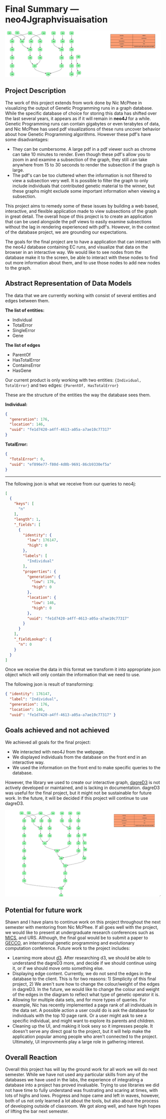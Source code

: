 # Final Summary — neo4Jgraphvisuaisation  

![Banner](img/Banner.png)

## Project Description  
The work of this project extends from work done by Nic McPhee in visualizing the output of Genetic Programming runs in a graph database. While the specific database of choice for storing this data has shifted over the last several years, it appears as if it will remain in **neo4J** for a while. Genetic Programming runs can contain gigabytes or even terabytes of data, and Nic McPhee has used pdf visualizations of these runs uncover behavior about how Genetic Programming algorithms. However these pdf's have some disadvantages:  
* They can be cumbersome. A large pdf in a pdf viewer such as chrome can take 10 minutes to render. Even though these pdf's allow you to zoom in and examine a subsection of the graph, they still can take anywhere from 15 to 30 seconds to render the subsection if the graph is large.   
* The pdf's can be too cluttered when the information is not filtered to view a subsection very well. It is possible to filter the graph to only include individuals that contributed genetic material to the winner, but these graphs might exclude some important information when viewing a subsection.   

This project aims to remedy some of these issues by building a web based, interactive, and flexible application made to view subsections of the graph in great detail. The overall hope of this project is to create an application that can be used alongside the pdf views to easily examine subsections without the lag in rendering experienced with pdf's. However, in the context of the database project, we are grounding our expectations.  

The goals for the final project are to have a application that can interact with the neo4J database containing EC runs, and visualize that data on the browser in an interactive way. We would like to see nodes from the database make it to the screen, be able to interact with these nodes to find out more information about them, and to use those nodes to add new nodes to the graph.  

## Abstract Representation of Data Models  
The data that we are currently working with consist of several entities and edges between them.

**The list of entities:**
* Individual
* TotalError
* SingleError
* Gene

**The list of edges**
* ParentOf
* HasTotalError
* ContainsError
* HasGene

Our current product is only working with two entities: `{Individual, TotalError}` and two edges: `{ParentOf, HasTotalError}`

These are the structure of the entities the way the database sees them.

**Individual:**

```json
{
  "generation": 176,
  "location": 146,
  "uuid": "fe1d7420-a4ff-4613-a05a-a7ae10c77317"
}
```
**TotalError:**

```json
{
  "TotalError": 0,
  "uuid": "ef896e77-f80d-4d0b-9691-86cb9330ef5a"
}
```
---
The following json is what we receive from our queries to neo4j:

```json
[
  {
    "keys": [
      "n"
    ],
    "length": 1,
    "_fields": [
      {
        "identity": {
          "low": 176147,
          "high": 0
        },
        "labels": [
          "Individual"
        ],
        "properties": {
          "generation": {
            "low": 176,
            "high": 0
          },
          "location": {
            "low": 146,
            "high": 0
          },
          "uuid": "fe1d7420-a4ff-4613-a05a-a7ae10c77317"
        }
      }
    ],
    "_fieldLookup": {
      "n": 0
    }
  }
]

```
Once we receive the data in this format we transform it into appropriate json object which will only contain the information that we need to use.

The following json is result of transforming:

```json
{ "identity": 176147,
  "label": "Individual",
  "generation": 176,
  "location": 146,
  "uuid": "fe1d7420-a4ff-4613-a05a-a7ae10c77317" }

```
## Goals achieved and not achieved  

We achieved all goals for the final project:  
* We interacted with neo4J from the webpage.
* We displayed individuals from the database on the front end in an interactive way.  
* We used the information on the front end to make specific queries to the database.

However, the library we used to create our interactive graph, [dagreD3](https://github.com/cpettitt/dagre-d3) is not actively developed or maintained, and is lacking in documentation. dagreD3 was useful for the final project, but it might not be sustainable for future work. In the future, it will be decided if this project will continue to use dagreD3.  

![Goals](img/GoalsPicture.png)

## Potential for future work  
Shawn and I have plans to continue work on this project throughout the next semester with mentoring from Nic McPhee. If all goes well with the project, we would like to present at undergraduate research conferences such as [MICS](http://micsymposium.org/), and URS. Although, the final goal would be to submit a paper to [GECCO](http://gecco-2018.sigevo.org/index.html/HomePage), an international genetic programming and evolutionary computation conference. Future work to the project includes:
* Learning more about [d3](https://d3js.org/). After researching d3, we should be able to understand the dagreD3 more, and decide if we should continue using it, or if we should move onto something else.
* Displaying edge content. Currently, we do not send the edges in the database to the client. This is for two reasons: 1) Simplicity of this final project, 2) We aren't sure how to change the colour/weight of the edges in dagreD3. In the future, we would like to change the colour and weight of the edges in the diagram to reflect what type of genetic operator it is.
* Allowing for multiple data sets, and for more types of queries. For example, Nic has recently implemented a page rank of all individuals in the data set. A possible action a user could do is ask the database for individuals with the top 10 page rank. Or a user might ask to see a specific individual, and might want to explore its parents and children.
* Cleaning up the UI, and making it look sexy so it impresses people. It doesn't serve any direct goal to the project, but it will help make the application popular among people who aren't connected to the project. Ultimately, UI improvments play a large role in gathering interest.

## Overall Reaction  
Overall this project has will lay the ground work for all work we will do next semester. While we have not used any particular skills from any of the databases we have used in the labs, the experience of integrating a database into a project has proved invaluable. Trying to use libraries we did not have time to fully understand was frustrating and scaring at times, with lots of highs and lows. Progress and hope came and left in waves, however, both of us not only learned a lot about the tools, but also about the process of developing outside of classroom. We got along well, and have high hopes of lifting the bar next semester. 
